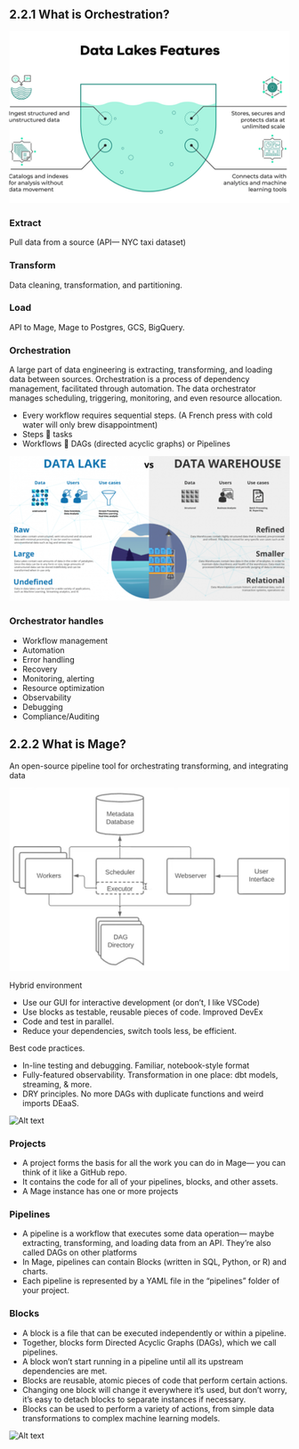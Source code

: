 ## 2.2.1 What is Orchestration?

![Alt text](image.png)

### Extract
Pull data from a source (API— NYC taxi dataset)
### Transform
Data cleaning, transformation, and partitioning.
### Load
API to Mage, Mage to Postgres, GCS, BigQuery.

### Orchestration
A large part of data engineering is extracting, transforming, and loading data between sources. Orchestration is a process of dependency management, facilitated through automation. The data orchestrator manages scheduling, triggering, monitoring, and even resource allocation.
- Every workflow requires sequential steps. (A French press with cold water will only brew disappointment)
- Steps 🟰 tasks
- Workflows 🟰 DAGs (directed acyclic graphs) or Pipelines

![Alt text](image-1.png)

### Orchestrator handles
- Workflow management
- Automation
- Error handling 
- Recovery
- Monitoring, alerting
- Resource optimization
- Observability
- Debugging
- Compliance/Auditing

## 2.2.2 What is Mage?
An open-source pipeline tool for orchestrating transforming, and integrating data

![Alt text](image-3.png)

Hybrid environment
 - Use our GUI for interactive development (or don’t, I like VSCode)
- Use blocks as testable, reusable pieces of code.
Improved DevEx
- Code and test in parallel.
- Reduce your dependencies, switch tools less, be efficient.

Best code practices.
- In-line testing and debugging. Familiar, notebook-style format
- Fully-featured observability. Transformation in one place: dbt models, streaming, & more.
- DRY principles. No more DAGs with duplicate functions and weird imports DEaaS.

![Alt text](image-4.png)
### Projects
- A project forms the basis for all the work you can do in Mage— you can think of it like a GitHub repo. 
- It contains the code for all of your pipelines, blocks, and other assets.
- A Mage instance has one or more projects
### Pipelines
- A pipeline is a workflow that executes some data operation— maybe extracting, transforming, and loading data from an API. They’re also called DAGs on other platforms
- In Mage, pipelines can contain Blocks (written in SQL, Python, or R) and charts. 
- Each pipeline is represented by a YAML file in the “pipelines” folder of your project.
### Blocks
- A block is a file that can be executed independently or within a pipeline. 
- Together, blocks form Directed Acyclic Graphs (DAGs), which we call pipelines. 
- A block won’t start running in a pipeline until all its upstream dependencies are met.
- Blocks are reusable, atomic pieces of code that perform certain actions. 
- Changing one block will change it everywhere it’s used, but don’t worry, it’s easy to detach blocks to separate instances if necessary.
- Blocks can be used to perform a variety of actions, from simple data transformations to complex machine learning models.

![Alt text](image-5.png)

